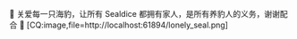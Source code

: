 📢 关爱每一只海豹，让所有 Sealdice 都拥有家人，是所有养豹人的义务，谢谢配合 🫡
[CQ:image,file=http://localhost:61894/lonely_seal.png]
